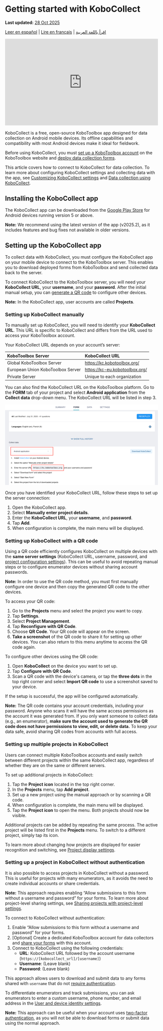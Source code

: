 # Getting started with KoboCollect
**Last updated:** <a href="https://github.com/kobotoolbox/docs/blob/c8c238efa59b04f403f13c150b018e1807c66d5c/source/kobocollect_on_android_latest.md" class="reference">28 Oct 2025</a>

<a href="es/kobocollect_on_android_latest.html">Leer en español</a> | <a href="fr/kobocollect_on_android_latest.html">Lire en français</a> | <a href="ar/kobocollect_on_android_latest.html">اقرأ باللغة العربية</a>

<iframe src="https://www.youtube.com/embed/qC2Bz8jZkIM?si=xSyTOxOMR6nE8tum" style="width: 100%; aspect-ratio: 16 / 9; height: auto; border: 0;" title="YouTube video player" frameborder="0" allow="accelerometer; autoplay; clipboard-write; encrypted-media; gyroscope; picture-in-picture; web-share" allowfullscreen></iframe>

KoboCollect is a free, open-source KoboToolbox app designed for data collection on Android mobile devices. Its offline capabilities and compatibility with most Android devices make it ideal for fieldwork. 

Before using KoboCollect, you must [set up a KoboToolbox account](https://support.kobotoolbox.org/creating_account.html) on the KoboToolbox website and [deploy data collection forms](https://support.kobotoolbox.org/quick_start.html). 

<p class="note">
    This article covers how to connect to KoboCollect for data collection. To learn more about configuring KoboCollect settings and collecting data with the app, see <a href="https://support.kobotoolbox.org/kobocollect_settings.html">Customizing KoboCollect settings</a> and <a href="https://support.kobotoolbox.org/data_collection_kobocollect.html">Data collection using KoboCollect</a>.
</p>

## Installing the KoboCollect app

The KoboCollect app can be downloaded from the [Google Play Store](https://play.google.com/store/apps/details?id=org.koboc.collect.android) for Android devices running version 5 or above. 

<p class="note">
    <strong>Note:</strong> We recommend using the latest version of the app (v2025.2), as it includes features and bug fixes not available in older versions.
</p>

## Setting up the KoboCollect app

To collect data with KoboCollect, you must configure the KoboCollect app on your mobile device to connect to the KoboToolbox server. This enables you to download deployed forms from KoboToolbox and send collected data back to the server.

To connect KoboCollect to the KoboToolbox server, you will need your **KoboCollect URL**, your **username**, and your **password**. After the initial manual setup, you can [generate a QR code](https://support.kobotoolbox.org/kobocollect_on_android_latest.html#setting-up-kobocollect-with-a-qr-code) to configure other devices. 

<p class="note">
    <strong>Note:</strong> In the KoboCollect app, user accounts are called <strong>Projects</strong>.
</p>

### Setting up KoboCollect manually 
To manually set up KoboCollect, you will need to identify your **KoboCollect URL**. This URL is specific to KoboCollect and differs from the URL used to access your KoboToolbox account. 

Your KoboCollect URL depends on your account’s server:

| **KoboToolbox Server**    | **KoboCollect URL**                     |
| :----------------- | :--------------------------------------------- |
| Global KoboToolbox Server               | https://kc.kobotoolbox.org/ |
| European Union KoboToolbox Server      | https://kc-eu.kobotoolbox.org/ |
| Private Server           | Unique to each organization            |

You can also find the KoboCollect URL on the KoboToolbox platform. Go to the **FORM** tab of your project and select **Android application** from the **Collect data** drop-down menu. The KoboCollect URL will be listed in step 3.

![Select Android app in browser](images/kobocollect_on_android_latest/select_android_app_in_browser.png)

Once you have identified your KoboCollect URL, follow these steps to set up the server connection:

1. Open the KoboCollect app.
2. Select **Manually enter project details**.
3. Enter the **KoboCollect URL**, your **username**, and **password**.
4. Tap **Add**. 
5. When configuration is complete, the main menu will be displayed.

### Setting up KoboCollect with a QR code

Using a QR code efficiently configures KoboCollect on multiple devices with the **same server settings** (KoboCollect URL, username, password, and <a href="https://support.kobotoolbox.org/kobocollect_settings.html">project configuration settings</a>). This can be useful to avoid repeating manual steps or to configure enumerator devices without sharing account passwords.

<p class="note">
    <strong>Note:</strong> In order to use the QR code method, you must first manually configure one device and then copy the generated QR code to the other devices. 
</p>

To access your QR code:

1. Go to the **Projects** menu and select the project you want to copy.
2. Tap **Settings**.
3. Select **Project Management**.
4. Tap **Reconfigure with QR Code**.
5. Choose **QR Code**. Your QR code will appear on the screen.
6. **Take a screenshot** of the QR code to share it for setting up other devices. You can also return to this menu anytime to access the QR code again.
   
To configure other devices using the QR code:

1. Open **KoboCollect** on the device you want to set up.
2. Tap **Configure with QR Code**.
3. Scan a QR code with the device's camera, or tap the <i class="k-icon-more"></i> **three dots** in the top right corner and select **Import QR code** to use a screenshot saved to your device.

If the setup is successful, the app will be configured automatically.

<p class="note">
    <strong>Note:</strong> The QR code contains your account credentials, including your password. Anyone who scans it will have the same access permissions as the account it was generated from. If you only want someone to collect data (e.g., an enumerator), <strong>make sure the account used to generate the QR code does not have permissions to view, edit, or delete data.</strong> To keep your data safe, avoid sharing QR codes from accounts with full access.
</p>

### Setting up multiple projects in KoboCollect

Users can connect multiple KoboToolbox accounts and easily switch between different projects within the same KoboCollect app, regardless of whether they are on the same or different servers.

To set up additional projects in KoboCollect:

1. Tap the **Project icon** located in the top right corner.
2. In the **Projects** menu, tap **Add project**.
3. Set up a new project using the manual approach or by scanning a QR code.
4. When configuration is complete, the main menu will be displayed.
5. Tap the **Project icon** to open the menu. Both projects should now be visible.

Additional projects can be added by repeating the same process. The active project will be listed first in the **Projects** menu. To switch to a different project, simply tap its icon. 

<p class="note">
    To learn more about changing how projects are displayed for easier recognition and switching, see <a href="https://support.kobotoolbox.org/kobocollect_settings.html#project-display-settings">Project display settings</a>.
</p>

### Setting up a project in KoboCollect without authentication

It is also possible to access projects in KoboCollect without a password. This is useful for projects with many enumerators, as it avoids the need to create individual accounts or share credentials.

<p class="note">
    <strong>Note:</strong> This approach requires enabling “Allow submissions to this form without a username and password” for your forms. To learn more about project-level sharing settings, see <a href="https://support.kobotoolbox.org/project_sharing_settings.html">Sharing projects with project-level settings</a>.
</p>

To connect to KoboCollect without authentication:
1. Enable “Allow submissions to this form without a username and password” for your forms.
2. [Optional] Create a dedicated KoboToolbox account for data collectors and [share your forms](https://support.kobotoolbox.org/managing_permissions.html) with this account. 
3. Connect to KoboCollect using the following credentials:
    - **URL**: KoboCollect URL followed by the account username (`https://[kobocollect_url]/[username]`)
    - **Username**: (Leave blank)
    - **Password**: (Leave blank)

This approach allows users to download and submit data to any forms shared with `username` that do not [require authentication](https://support.kobotoolbox.org/project_sharing_settings.html).

To differentiate enumerators and track submissions, you can ask enumerators to enter a custom username, phone number, and email address in the [User and device identity settings](https://support.kobotoolbox.org/kobocollect_settings.html#user-and-device-identity-settings).

<p class="note">
    <strong>Note:</strong> This approach can be useful when your account uses <a href="https://support.kobotoolbox.org/two_factor_authentication.html">two-factor authentication</a>, as you will not be able to download forms or submit data using the normal approach.
</p>
